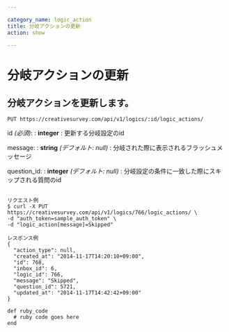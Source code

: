 ```yaml
---

category_name: logic_action
title: 分岐アクションの更新
action: show

---
```


# 分岐アクションの更新

## 分岐アクションを更新します。

`PUT https://creativesurvey.com/api/v1/logics/:id/logic_actions/`

id _(必須)_:
: __integer__
: 更新する分岐設定のid

message:
: __string__ _(デフォルト: null)_
: 分岐された際に表示されるフラッシュメッセージ

question_id:
: __integer__ _(デフォルト: null)_
: 分岐設定の条件に一致した際にスキップされる質問のid

~~~

リクエスト例
$ curl -X PUT https://creativesurvey.com/api/v1/logics/766/logic_actions/ \
-d "auth_token=sample_auth_token" \
-d "logic_action[message]=Skipped"

レスポンス例
{
  "action_type": null,
  "created_at": "2014-11-17T14:20:10+09:00",
  "id": 768,
  "inbox_id": 6,
  "logic_id": 766,
  "message": "Skipped",
  "question_id": 5721,
  "updated_at": "2014-11-17T14:42:42+09:00"
}

~~~

~~~
def ruby_code
  # ruby code goes here
end
~~~

